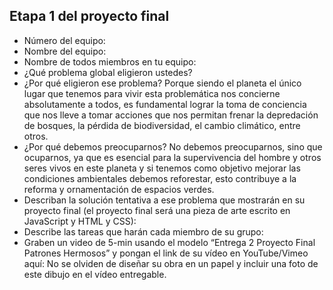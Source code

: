 ## Etapa 1 del proyecto final

- Número del equipo:
- Nombre del equipo:
- Nombre de todos miembros en tu equipo:
- ¿Qué problema global eligieron ustedes?
- ¿Por qué eligieron ese problema? Porque siendo el planeta el único lugar que tenemos para vivir esta problemática nos concierne absolutamente a todos, es fundamental lograr la toma de conciencia que nos lleve a tomar acciones que nos permitan frenar la depredación de bosques, la pérdida de biodiversidad, el cambio climático, entre otros.
- ¿Por qué debemos preocuparnos? No debemos preocuparnos, sino que ocuparnos, ya que es esencial para la supervivencia del hombre y otros seres vivos en este planeta y si tenemos como objetivo mejorar las condiciones ambientales debemos reforestar, esto contribuye a la reforma y ornamentación de espacios verdes.
- Describan la solución tentativa a ese problema que mostrarán en su proyecto final (el proyecto final será una pieza de arte escrito en JavaScript y HTML y CSS):
- Describe las tareas que harán cada miembro de su grupo:
- Graben un video de 5-min usando el modelo “Entrega 2 Proyecto Final Patrones Hermosos” y pongan el link de su vídeo en YouTube/Vimeo aquí:
No se olviden de diseñar su obra en un papel y incluir una foto de este dibujo en el vídeo entregable.
